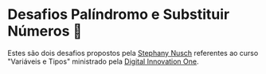 # Desafios Palíndromo e Substituir Números 🚀
Estes são dois desafios propostos pela [Stephany Nusch](https://github.com/stebsnusch) referentes ao curso "Variáveis e Tipos" ministrado pela [Digital Innovation One](https://digitalinnovation.one/).
